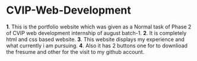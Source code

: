 # CVIP-Web-Development
 **1**. This is the portfolio website which was given as a Normal task of Phase 2 of  CVIP web development internship of august batch-1.
 **2**. It is completely html and css based website.
 **3**. This website displays my experience and what currently i am pursuing.
 **4**. Also it has 2 buttons one for to downlioad the fresume and other for the visit to my github account.
